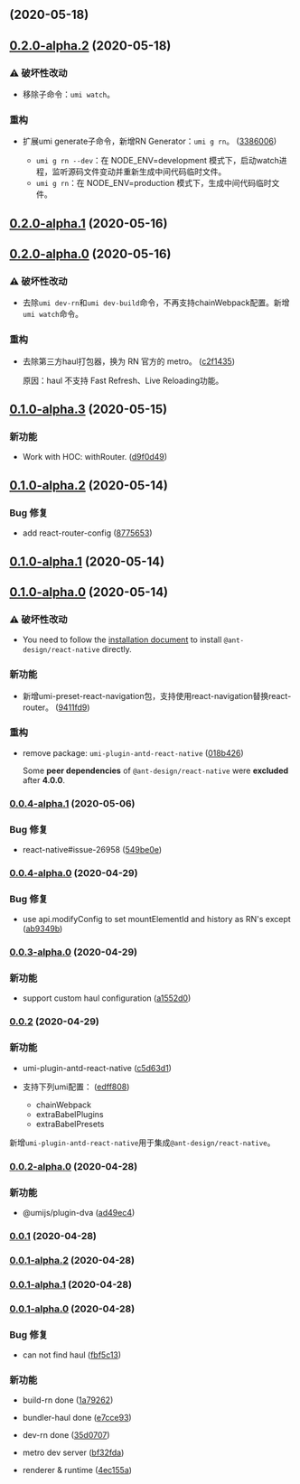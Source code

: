 ## <a target="_blank" href="https://github.com/xuyuanxiang/umi-react-native/compare/v0.2.0-alpha.2...v"></a> (2020-05-18)

## <a target="_blank" href="https://github.com/xuyuanxiang/umi-react-native/compare/v0.2.0-alpha.1...v0.2.0-alpha.2">0.2.0-alpha.2</a> (2020-05-18)


### ⚠ 破坏性改动

* 移除子命令：`umi watch`。

### 重构

* 扩展umi generate子命令，新增RN Generator：`umi g rn`。 (<a target="_blank" href="https://github.com/xuyuanxiang/umi-react-native/commit/3386006">3386006</a>)

  + `umi g rn --dev`：在 NODE_ENV=development 模式下，启动watch进程，监听源码文件变动并重新生成中间代码临时文件。
  + `umi g rn`：在 NODE_ENV=production 模式下，生成中间代码临时文件。


## <a target="_blank" href="https://github.com/xuyuanxiang/umi-react-native/compare/v0.2.0-alpha.0...v0.2.0-alpha.1">0.2.0-alpha.1</a> (2020-05-16)

## <a target="_blank" href="https://github.com/xuyuanxiang/umi-react-native/compare/v0.1.0-alpha.3...v0.2.0-alpha.0">0.2.0-alpha.0</a> (2020-05-16)


### ⚠ 破坏性改动

* 去除`umi dev-rn`和`umi dev-build`命令，不再支持chainWebpack配置。新增`umi watch`命令。

### 重构

* 去除第三方haul打包器，换为 RN 官方的 metro。 (<a target="_blank" href="https://github.com/xuyuanxiang/umi-react-native/commit/c2f1435">c2f1435</a>)

  原因：haul 不支持 Fast Refresh、Live Reloading功能。


## <a target="_blank" href="https://github.com/xuyuanxiang/umi-react-native/compare/v0.1.0-alpha.2...v0.1.0-alpha.3">0.1.0-alpha.3</a> (2020-05-15)


### 新功能

* Work with HOC: withRouter. (<a target="_blank" href="https://github.com/xuyuanxiang/umi-react-native/commit/d9f0d49">d9f0d49</a>)




## <a target="_blank" href="https://github.com/xuyuanxiang/umi-react-native/compare/v0.1.0-alpha.1...v0.1.0-alpha.2">0.1.0-alpha.2</a> (2020-05-14)


### Bug 修复

* add react-router-config (<a target="_blank" href="https://github.com/xuyuanxiang/umi-react-native/commit/8775653">8775653</a>)




## <a target="_blank" href="https://github.com/xuyuanxiang/umi-react-native/compare/v0.1.0-alpha.0...v0.1.0-alpha.1">0.1.0-alpha.1</a> (2020-05-14)

## <a target="_blank" href="https://github.com/xuyuanxiang/umi-react-native/compare/v0.0.4-alpha.1...v0.1.0-alpha.0">0.1.0-alpha.0</a> (2020-05-14)


### ⚠ 破坏性改动

* You need to follow the [installation document](https://github.com/ant-design/ant-design-mobile-rn#install--usage) to install `@ant-design/react-native` directly.

### 新功能

* 新增umi-preset-react-navigation包，支持使用react-navigation替换react-router。 (<a target="_blank" href="https://github.com/xuyuanxiang/umi-react-native/commit/9411fd9">9411fd9</a>)





### 重构

* remove package: `umi-plugin-antd-react-native` (<a target="_blank" href="https://github.com/xuyuanxiang/umi-react-native/commit/018b426">018b426</a>)

  Some **peer dependencies** of `@ant-design/react-native` were **excluded** after **4.0.0**.


### <a target="_blank" href="https://github.com/xuyuanxiang/umi-react-native/compare/v0.0.4-alpha.0...v0.0.4-alpha.1">0.0.4-alpha.1</a> (2020-05-06)


### Bug 修复

* react-native#issue-26958 (<a target="_blank" href="https://github.com/xuyuanxiang/umi-react-native/commit/549be0e">549be0e</a>)




### <a target="_blank" href="https://github.com/xuyuanxiang/umi-react-native/compare/v0.0.3-alpha.0...v0.0.4-alpha.0">0.0.4-alpha.0</a> (2020-04-29)


### Bug 修复

* use api.modifyConfig to set mountElementId and history as RN's except (<a target="_blank" href="https://github.com/xuyuanxiang/umi-react-native/commit/ab9349b">ab9349b</a>)




### <a target="_blank" href="https://github.com/xuyuanxiang/umi-react-native/compare/v0.0.2...v0.0.3-alpha.0">0.0.3-alpha.0</a> (2020-04-29)


### 新功能

* support custom haul configuration (<a target="_blank" href="https://github.com/xuyuanxiang/umi-react-native/commit/a1552d0">a1552d0</a>)




### <a target="_blank" href="https://github.com/xuyuanxiang/umi-react-native/compare/v0.0.2-alpha.0...v0.0.2">0.0.2</a> (2020-04-29)


### 新功能

* umi-plugin-antd-react-native (<a target="_blank" href="https://github.com/xuyuanxiang/umi-react-native/commit/c5d63d1">c5d63d1</a>)



* 支持下列umi配置： (<a target="_blank" href="https://github.com/xuyuanxiang/umi-react-native/commit/edff808">edff808</a>)

  + chainWebpack
  + extraBabelPlugins
  + extraBabelPresets

新增`umi-plugin-antd-react-native`用于集成`@ant-design/react-native`。


### <a target="_blank" href="https://github.com/xuyuanxiang/umi-react-native/compare/v0.0.1...v0.0.2-alpha.0">0.0.2-alpha.0</a> (2020-04-28)


### 新功能

* @umijs/plugin-dva (<a target="_blank" href="https://github.com/xuyuanxiang/umi-react-native/commit/ad49ec4">ad49ec4</a>)




### <a target="_blank" href="https://github.com/xuyuanxiang/umi-react-native/compare/v0.0.1-alpha.2...v0.0.1">0.0.1</a> (2020-04-28)

### <a target="_blank" href="https://github.com/xuyuanxiang/umi-react-native/compare/v0.0.1-alpha.1...v0.0.1-alpha.2">0.0.1-alpha.2</a> (2020-04-28)

### <a target="_blank" href="https://github.com/xuyuanxiang/umi-react-native/compare/v0.0.1-alpha.0...v0.0.1-alpha.1">0.0.1-alpha.1</a> (2020-04-28)

### <a target="_blank" href="https://github.com/xuyuanxiang/umi-react-native/compare/4ec155a...v0.0.1-alpha.0">0.0.1-alpha.0</a> (2020-04-28)


### Bug 修复

* can not find haul (<a target="_blank" href="https://github.com/xuyuanxiang/umi-react-native/commit/fbf5c13">fbf5c13</a>)





### 新功能

* build-rn done (<a target="_blank" href="https://github.com/xuyuanxiang/umi-react-native/commit/1a79262">1a79262</a>)



* bundler-haul done (<a target="_blank" href="https://github.com/xuyuanxiang/umi-react-native/commit/e7cce93">e7cce93</a>)



* dev-rn done (<a target="_blank" href="https://github.com/xuyuanxiang/umi-react-native/commit/35d0707">35d0707</a>)



* metro dev server (<a target="_blank" href="https://github.com/xuyuanxiang/umi-react-native/commit/bf32fda">bf32fda</a>)



* renderer & runtime (<a target="_blank" href="https://github.com/xuyuanxiang/umi-react-native/commit/4ec155a">4ec155a</a>)




